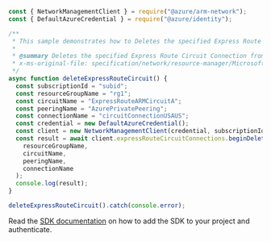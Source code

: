 ```javascript
const { NetworkManagementClient } = require("@azure/arm-network");
const { DefaultAzureCredential } = require("@azure/identity");

/**
 * This sample demonstrates how to Deletes the specified Express Route Circuit Connection from the specified express route circuit.
 *
 * @summary Deletes the specified Express Route Circuit Connection from the specified express route circuit.
 * x-ms-original-file: specification/network/resource-manager/Microsoft.Network/stable/2021-05-01/examples/ExpressRouteCircuitConnectionDelete.json
 */
async function deleteExpressRouteCircuit() {
  const subscriptionId = "subid";
  const resourceGroupName = "rg1";
  const circuitName = "ExpressRouteARMCircuitA";
  const peeringName = "AzurePrivatePeering";
  const connectionName = "circuitConnectionUSAUS";
  const credential = new DefaultAzureCredential();
  const client = new NetworkManagementClient(credential, subscriptionId);
  const result = await client.expressRouteCircuitConnections.beginDeleteAndWait(
    resourceGroupName,
    circuitName,
    peeringName,
    connectionName
  );
  console.log(result);
}

deleteExpressRouteCircuit().catch(console.error);
```

Read the [SDK documentation](https://github.com/Azure/azure-sdk-for-js/blob/%40azure%2Farm-network_27.0.0/sdk/network/arm-network/README.md) on how to add the SDK to your project and authenticate.
